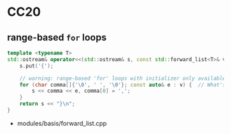 # CC20

## range-based `for` loops
```c++
template <typename T>
std::ostream& operator<<(std::ostream& s, const std::forward_list<T>& v) {
    s.put('{');

    // warning: range-based 'for' loops with initializer only available with '-std=c++20' or '-std=gnu++20'
    for (char comma[]{'\0', ' ', '\0'}; const auto& e : v) {  // What's this?
        s << comma << e, comma[0] = ',';
    }
    return s << "}\n";
}
```
- modules/basis/forward_list.cpp

